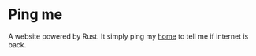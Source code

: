 # Ping me

A website powered by Rust.
It simply ping my [home](https://ping.bentouati.dev) to tell me if internet is back.
